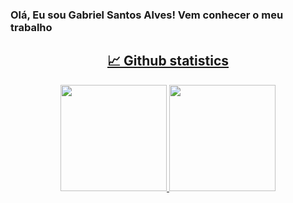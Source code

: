 ### Olá, Eu sou Gabriel Santos Alves! Vem conhecer o meu trabalho
<a href="https://github.com/kpzinnm">
  
<h2 align="center"> 📈 Github statistics </h2>
<div align="center">
  <img height="170" src="https://github-readme-stats.vercel.app/api?username=kpzinnm&show_icons=true&theme=nightowl" style="max-width: 100%;">
  <img height="170"  src="https://github-readme-stats.vercel.app/api/top-langs/?username=kpzinnm&layout=compact&theme=nightowl" style="max-width: 100%;"> 
</div>


